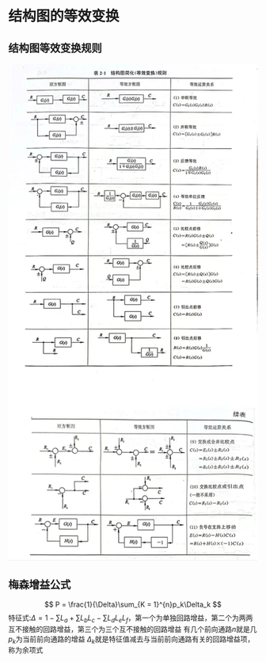 # 结构图的等效变换
## 结构图等效变换规则
![Alt text](picture/变换规则.jpg)
## 梅森增益公式
$$
P = \frac{1}{\Delta}\sum_{K = 1}^{n}p_k\Delta_k
$$
特征式:$\Delta = 1 - \sum L_a + \sum L_bL_c - \sum L_dL_eL_f$，第一个为单独回路增益，第二个为两两互不接触的回路增益，第三个为三个互不接触的回路增益
有几个前向通路$n$就是几
$p_k$为当前前向通路的增益
$\Delta_k$就是特征值减去与当前前向通路有关的回路增益项，称为余项式

